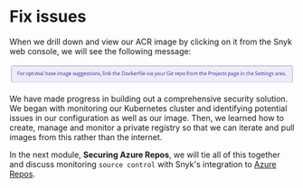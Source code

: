 # Fix issues

When we drill down and view our ACR image by clicking on it from the Snyk web console, we will see the following message:

![](../../../.gitbook/assets/snyk_scan_06.png)

We have made progress in building out a comprehensive security solution. We began with monitoring our Kubernetes cluster and identifying potential issues in our configuration as well as our image. Then, we learned how to create, manage and monitor a private registry so that we can iterate and pull images from this rather than the internet. 

In the next module, **Securing Azure Repos**, we will tie all of this together and discuss monitoring `source control` with Snyk's integration to [Azure Repos](https://azure.microsoft.com/en-us/services/devops/repos/).

